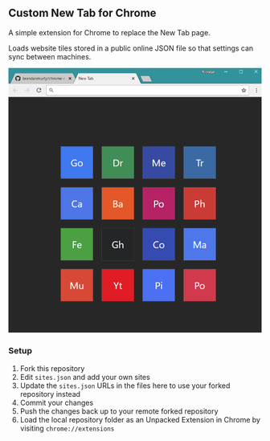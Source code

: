 ## Custom New Tab for Chrome

A simple extension for Chrome to replace the New Tab page.

Loads website tiles stored in a public online JSON file so that settings can sync between machines.

![Screenshot](screenshot.png)

### Setup

1. Fork this repository
2. Edit `sites.json` and add your own sites
3. Update the `sites.json` URLs in the files here to use your forked repository instead
4. Commit your changes
5. Push the changes back up to your remote forked repository
6. Load the local repository folder as an Unpacked Extension in Chrome by visiting `chrome://extensions`

